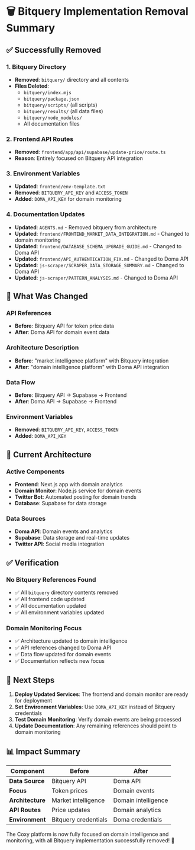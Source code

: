 # 🗑️ Bitquery Implementation Removal Summary

## ✅ **Successfully Removed**

### **1. Bitquery Directory**
- **Removed**: `bitquery/` directory and all contents
- **Files Deleted**: 
  - `bitquery/index.mjs`
  - `bitquery/package.json`
  - `bitquery/scripts/` (all scripts)
  - `bitquery/results/` (all data files)
  - `bitquery/node_modules/`
  - All documentation files

### **2. Frontend API Routes**
- **Removed**: `frontend/app/api/supabase/update-price/route.ts`
- **Reason**: Entirely focused on Bitquery API integration

### **3. Environment Variables**
- **Updated**: `frontend/env-template.txt`
- **Removed**: `BITQUERY_API_KEY` and `ACCESS_TOKEN`
- **Added**: `DOMA_API_KEY` for domain monitoring

### **4. Documentation Updates**
- **Updated**: `AGENTS.md` - Removed bitquery from architecture
- **Updated**: `frontend/FRONTEND_MARKET_DATA_INTEGRATION.md` - Changed to domain monitoring
- **Updated**: `frontend/DATABASE_SCHEMA_UPGRADE_GUIDE.md` - Changed to Doma API
- **Updated**: `frontend/API_AUTHENTICATION_FIX.md` - Changed to Doma API
- **Updated**: `js-scraper/SCRAPER_DATA_STORAGE_SUMMARY.md` - Changed to Doma API
- **Updated**: `js-scraper/PATTERN_ANALYSIS.md` - Changed to Doma API

## 🔄 **What Was Changed**

### **API References**
- **Before**: Bitquery API for token price data
- **After**: Doma API for domain event data

### **Architecture Description**
- **Before**: "market intelligence platform" with Bitquery integration
- **After**: "domain intelligence platform" with Doma API integration

### **Data Flow**
- **Before**: Bitquery API → Supabase → Frontend
- **After**: Doma API → Supabase → Frontend

### **Environment Variables**
- **Removed**: `BITQUERY_API_KEY`, `ACCESS_TOKEN`
- **Added**: `DOMA_API_KEY`

## 🎯 **Current Architecture**

### **Active Components**
- **Frontend**: Next.js app with domain analytics
- **Domain Monitor**: Node.js service for domain events
- **Twitter Bot**: Automated posting for domain trends
- **Database**: Supabase for data storage

### **Data Sources**
- **Doma API**: Domain events and analytics
- **Supabase**: Data storage and real-time updates
- **Twitter API**: Social media integration

## ✅ **Verification**

### **No Bitquery References Found**
- ✅ All `bitquery` directory contents removed
- ✅ All frontend code updated
- ✅ All documentation updated
- ✅ All environment variables updated

### **Domain Monitoring Focus**
- ✅ Architecture updated to domain intelligence
- ✅ API references changed to Doma API
- ✅ Data flow updated for domain events
- ✅ Documentation reflects new focus

## 🚀 **Next Steps**

1. **Deploy Updated Services**: The frontend and domain monitor are ready for deployment
2. **Set Environment Variables**: Use `DOMA_API_KEY` instead of Bitquery credentials
3. **Test Domain Monitoring**: Verify domain events are being processed
4. **Update Documentation**: Any remaining references should point to domain monitoring

## 📊 **Impact Summary**

| Component | Before | After |
|-----------|--------|-------|
| **Data Source** | Bitquery API | Doma API |
| **Focus** | Token prices | Domain events |
| **Architecture** | Market intelligence | Domain intelligence |
| **API Routes** | Price updates | Domain analytics |
| **Environment** | Bitquery credentials | Doma credentials |

The Coxy platform is now fully focused on domain intelligence and monitoring, with all Bitquery implementation successfully removed! 🎉


